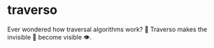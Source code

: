 # traverso
Ever wondered how traversal algorithms work? 🤔 Traverso makes the invisible 👻 become visible 👁️.
